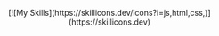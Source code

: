 <p align="center">
  [![My Skills](https://skillicons.dev/icons?i=js,html,css,)](https://skillicons.dev)
</p>
